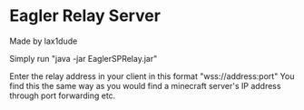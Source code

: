 # Eagler Relay Server
Made by lax1dude

Simply run "java -jar EaglerSPRelay.jar"

Enter the relay address in your client in this format "wss://address:port"
You find this the same way as you would find a minecraft server's IP address through port forwarding etc.
